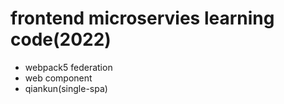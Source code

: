 # frontend microservies learning code(2022)
- webpack5 federation
- web component
- qiankun(single-spa)
